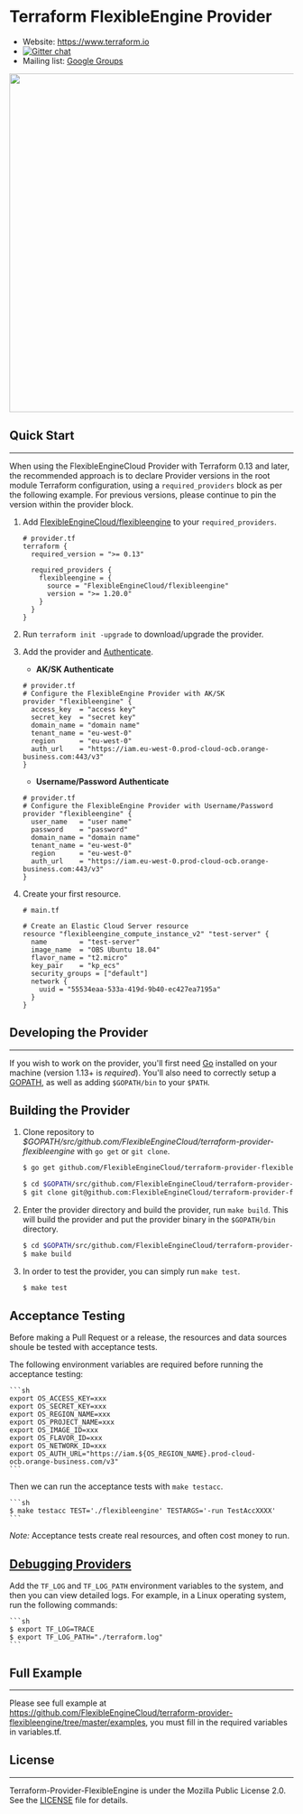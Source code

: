 Terraform FlexibleEngine Provider
============================

- Website: https://www.terraform.io
- [![Gitter chat](https://badges.gitter.im/hashicorp-terraform/Lobby.png)](https://gitter.im/hashicorp-terraform/Lobby)
- Mailing list: [Google Groups](http://groups.google.com/group/terraform-tool)

<img src="https://cdn.rawgit.com/hashicorp/terraform-website/master/content/source/assets/images/logo-hashicorp.svg" width="600px">


## Quick Start
-----------
When using the FlexibleEngineCloud Provider with Terraform 0.13 and later, the
recommended approach is to declare Provider versions in the root module Terraform
configuration, using a `required_providers` block as per the following example. 
For previous versions, please continue to pin the version within the provider block.

1. Add [FlexibleEngineCloud/flexibleengine](https://registry.terraform.io/providers/FlexibleEngineCloud/flexibleengine/latest/docs)
  to your `required_providers`.
    ```hcl
    # provider.tf
    terraform {
      required_version = ">= 0.13"

      required_providers {
        flexibleengine = {
          source = "FlexibleEngineCloud/flexibleengine"
          version = ">= 1.20.0"
        }
      }
    }
    ```

2. Run `terraform init -upgrade` to download/upgrade the provider.

3. Add the provider and [Authenticate](https://registry.terraform.io/providers/FlexibleEngineCloud/flexibleengine/latest/docs#authentication).

    - **AK/SK Authenticate**

    ```hcl
    # provider.tf
    # Configure the FlexibleEngine Provider with AK/SK
    provider "flexibleengine" {
      access_key  = "access key"
      secret_key  = "secret key"
      domain_name = "domain name"
      tenant_name = "eu-west-0"
      region      = "eu-west-0"
      auth_url    = "https://iam.eu-west-0.prod-cloud-ocb.orange-business.com:443/v3"
    }
    ```

    - **Username/Password Authenticate**

    ```hcl
    # provider.tf
    # Configure the FlexibleEngine Provider with Username/Password 
    provider "flexibleengine" {
      user_name   = "user name"
      password    = "password"
      domain_name = "domain name"
      tenant_name = "eu-west-0"
      region      = "eu-west-0"
      auth_url    = "https://iam.eu-west-0.prod-cloud-ocb.orange-business.com:443/v3"
    }
    ```

4. Create your first resource. 
     ```hcl
     # main.tf

     # Create an Elastic Cloud Server resource
     resource "flexibleengine_compute_instance_v2" "test-server" {
       name        = "test-server"
       image_name  = "OBS Ubuntu 18.04"
       flavor_name = "t2.micro"
       key_pair    = "kp_ecs"
       security_groups = ["default"]
       network {
         uuid = "55534eaa-533a-419d-9b40-ec427ea7195a"
       }
     }
     ```

## Developing the Provider
------------------------

If you wish to work on the provider, you'll first need [Go](http://www.golang.org)
installed on your machine (version 1.13+ is *required*). You'll also need to
correctly setup a [GOPATH](http://golang.org/doc/code.html#GOPATH), as well as
adding `$GOPATH/bin` to your `$PATH`.

## Building the Provider
1. Clone repository to *$GOPATH/src/github.com/FlexibleEngineCloud/terraform-provider-flexibleengine*
  with `go get` or `git clone`.
    ```sh
    $ go get github.com/FlexibleEngineCloud/terraform-provider-flexibleengine
    ```

    ```sh
    $ cd $GOPATH/src/github.com/FlexibleEngineCloud/terraform-provider-flexibleengine
    $ git clone git@github.com:FlexibleEngineCloud/terraform-provider-flexibleengine.git
    ```

2. Enter the provider directory and build the provider, run `make build`. This will build the provider and
  put the provider binary in the `$GOPATH/bin` directory.
    ```sh
    $ cd $GOPATH/src/github.com/FlexibleEngineCloud/terraform-provider-flexibleengine
    $ make build
    ```
    
3. In order to test the provider, you can simply run `make test`.
    ```sh
    $ make test
    ```

## Acceptance Testing

Before making a Pull Request or a release, the resources and data sources shoule be
tested with acceptance tests.

The following environment variables are required before running the acceptance testing:

    ```sh
    export OS_ACCESS_KEY=xxx
    export OS_SECRET_KEY=xxx
    export OS_REGION_NAME=xxx
    export OS_PROJECT_NAME=xxx
    export OS_IMAGE_ID=xxx
    export OS_FLAVOR_ID=xxx
    export OS_NETWORK_ID=xxx
    export OS_AUTH_URL="https://iam.${OS_REGION_NAME}.prod-cloud-ocb.orange-business.com/v3"
    ```

Then we can run the acceptance tests with `make testacc`.

    ```sh
    $ make testacc TEST='./flexibleengine' TESTARGS='-run TestAccXXXX'
    ```

*Note:* Acceptance tests create real resources, and often cost money to run.


## [Debugging Providers](https://www.terraform.io/docs/extend/debugging.html)

Add the `TF_LOG` and `TF_LOG_PATH` environment variables to the system, and then you can view detailed logs.
For example, in a Linux operating system, run the following commands:

    ```sh
    $ export TF_LOG=TRACE
    $ export TF_LOG_PATH="./terraform.log"
    ```

## Full Example
----------------
Please see full example at https://github.com/FlexibleEngineCloud/terraform-provider-flexibleengine/tree/master/examples,
you must fill in the required variables in variables.tf.

## License
-----------
Terraform-Provider-FlexibleEngine is under the Mozilla Public License 2.0. See the [LICENSE](LICENSE) file for details.
